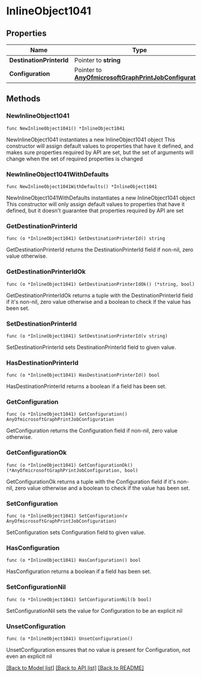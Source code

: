 # InlineObject1041

## Properties

Name | Type | Description | Notes
------------ | ------------- | ------------- | -------------
**DestinationPrinterId** | Pointer to **string** |  | [optional] 
**Configuration** | Pointer to [**AnyOfmicrosoftGraphPrintJobConfiguration**](anyOf&lt;microsoft.graph.printJobConfiguration&gt;.md) |  | [optional] 

## Methods

### NewInlineObject1041

`func NewInlineObject1041() *InlineObject1041`

NewInlineObject1041 instantiates a new InlineObject1041 object
This constructor will assign default values to properties that have it defined,
and makes sure properties required by API are set, but the set of arguments
will change when the set of required properties is changed

### NewInlineObject1041WithDefaults

`func NewInlineObject1041WithDefaults() *InlineObject1041`

NewInlineObject1041WithDefaults instantiates a new InlineObject1041 object
This constructor will only assign default values to properties that have it defined,
but it doesn't guarantee that properties required by API are set

### GetDestinationPrinterId

`func (o *InlineObject1041) GetDestinationPrinterId() string`

GetDestinationPrinterId returns the DestinationPrinterId field if non-nil, zero value otherwise.

### GetDestinationPrinterIdOk

`func (o *InlineObject1041) GetDestinationPrinterIdOk() (*string, bool)`

GetDestinationPrinterIdOk returns a tuple with the DestinationPrinterId field if it's non-nil, zero value otherwise
and a boolean to check if the value has been set.

### SetDestinationPrinterId

`func (o *InlineObject1041) SetDestinationPrinterId(v string)`

SetDestinationPrinterId sets DestinationPrinterId field to given value.

### HasDestinationPrinterId

`func (o *InlineObject1041) HasDestinationPrinterId() bool`

HasDestinationPrinterId returns a boolean if a field has been set.

### GetConfiguration

`func (o *InlineObject1041) GetConfiguration() AnyOfmicrosoftGraphPrintJobConfiguration`

GetConfiguration returns the Configuration field if non-nil, zero value otherwise.

### GetConfigurationOk

`func (o *InlineObject1041) GetConfigurationOk() (*AnyOfmicrosoftGraphPrintJobConfiguration, bool)`

GetConfigurationOk returns a tuple with the Configuration field if it's non-nil, zero value otherwise
and a boolean to check if the value has been set.

### SetConfiguration

`func (o *InlineObject1041) SetConfiguration(v AnyOfmicrosoftGraphPrintJobConfiguration)`

SetConfiguration sets Configuration field to given value.

### HasConfiguration

`func (o *InlineObject1041) HasConfiguration() bool`

HasConfiguration returns a boolean if a field has been set.

### SetConfigurationNil

`func (o *InlineObject1041) SetConfigurationNil(b bool)`

 SetConfigurationNil sets the value for Configuration to be an explicit nil

### UnsetConfiguration
`func (o *InlineObject1041) UnsetConfiguration()`

UnsetConfiguration ensures that no value is present for Configuration, not even an explicit nil

[[Back to Model list]](../README.md#documentation-for-models) [[Back to API list]](../README.md#documentation-for-api-endpoints) [[Back to README]](../README.md)


